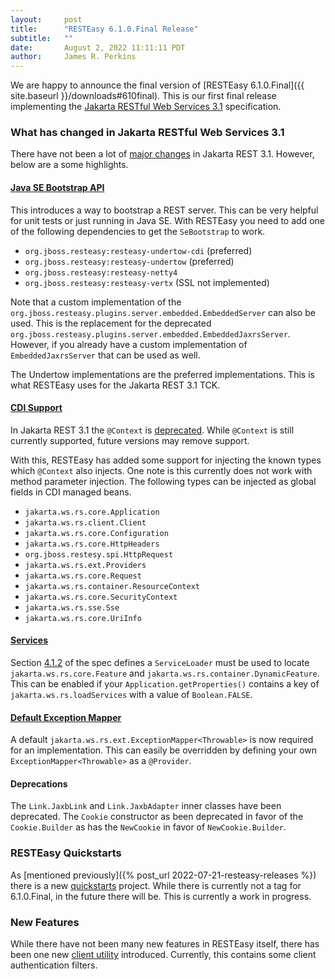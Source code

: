 ```yaml
---
layout:     post
title:      "RESTEasy 6.1.0.Final Release"
subtitle:   ""
date:       August 2, 2022 11:11:11 PDT
author:     James R. Perkins
---
```


We are happy to announce the final version of [RESTEasy 6.1.0.Final]({{ site.baseurl }}/downloads#610final). This is our first final release implementing the
[Jakarta RESTful Web Services 3.1](https://jakarta.ee/specifications/restful-ws/3.1/) specification.

### What has changed in Jakarta RESTful Web Services 3.1

There have not been a lot of [major changes](https://jakarta.ee/specifications/restful-ws/3.1/jakarta-restful-ws-spec-3.1.html#changes-since-3.0-release) 
in Jakarta REST 3.1. However, below are a some highlights.


#### [Java SE Bootstrap API](https://jakarta.ee/specifications/restful-ws/3.1/jakarta-restful-ws-spec-3.1.html#se-bootstrap)

This introduces a way to bootstrap a REST server. This can be very helpful for unit tests or just running in Java SE.
With RESTEasy you need to add one of the following dependencies to get the `SeBootstrap` to work.

* `org.jboss.resteasy:resteasy-undertow-cdi` (preferred)
* `org.jboss.resteasy:resteasy-undertow` (preferred)
* `org.jboss.resteasy:resteasy-netty4`
* `org.jboss.resteasy:resteasy-vertx` (SSL not implemented)

Note that a custom implementation of the `org.jboss.resteasy.plugins.server.embedded.EmbeddedServer` can also be used.
This is the replacement for the deprecated `org.jboss.resteasy.plugins.server.embedded.EmbeddedJaxrsServer`. However,
if you already have a custom implementation of `EmbeddedJaxrsServer` that can be used as well.

The Undertow implementations are the preferred implementations. This is what RESTEasy uses for the Jakarta REST 3.1 TCK.

#### [CDI Support](https://jakarta.ee/specifications/restful-ws/3.1/jakarta-restful-ws-spec-3.1.html#context-injection)

In Jakarta REST 3.1 the `@Context` is [deprecated](https://jakarta.ee/specifications/restful-ws/3.1/jakarta-restful-ws-spec-3.1.html#context-injection).
While `@Context` is still currently supported, future versions may remove support.

With this, RESTEasy has added some support for injecting the known types which `@Context` also injects. One note is this
currently does not work with method parameter injection. The following types can be injected as global fields in CDI
managed beans.

* `jakarta.ws.rs.core.Application`
* `jakarta.ws.rs.client.Client`
* `jakarta.ws.rs.core.Configuration`
* `jakarta.ws.rs.core.HttpHeaders`
* `org.jboss.restesy.spi.HttpRequest`
* `jakarta.ws.rs.ext.Providers`
* `jakarta.ws.rs.core.Request`
* `jakarta.ws.rs.container.ResourceContext`
* `jakarta.ws.rs.core.SecurityContext`
* `jakarta.ws.rs.sse.Sse`
* `jakarta.ws.rs.core.UriInfo`


#### [Services](https://jakarta.ee/specifications/restful-ws/3.1/jakarta-restful-ws-spec-3.1.html#services)

Section [4.1.2](https://jakarta.ee/specifications/restful-ws/3.1/jakarta-restful-ws-spec-3.1.html#services) of the spec
defines a `ServiceLoader` must be used to locate `jakarta.ws.rs.core.Feature` and `jakarta.ws.rs.container.DynamicFeature`.
This can be enabled if your `Application.getProperties()` contains a key of `jakarta.ws.rs.loadServices` with a value
of `Boolean.FALSE`.

#### [Default Exception Mapper](https://jakarta.ee/specifications/restful-ws/3.1/jakarta-restful-ws-spec-3.1.html#exceptionmapper)

A default `jakarta.ws.rs.ext.ExceptionMapper<Throwable>` is now required for an implementation. This can easily be
overridden by defining your own `ExceptionMapper<Throwable>` as a `@Provider`.

#### Deprecations

The `Link.JaxbLink` and `Link.JaxbAdapter` inner classes have been deprecated. The `Cookie` constructor as been 
deprecated in favor of the `Cookie.Builder` as has the `NewCookie` in favor of `NewCookie.Builder`.


### RESTEasy Quickstarts

As [mentioned previously]({% post_url 2022-07-21-resteasy-releases %}) there is a new [quickstarts](https://github.com/resteasy/resteasy-quickstarts)
project. While there is currently not a tag for 6.1.0.Final, in the future there will be. This is currently a work in
progress.

### New Features

While there have not been many new features in RESTEasy itself, there has been one new [client utility](https://issues.redhat.com/browse/RESTEASY-2856) introduced. 
Currently, this contains some client authentication filters.
